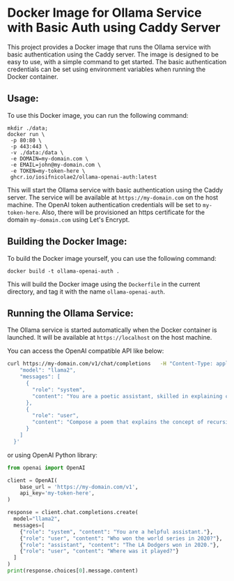 # Docker Image for Ollama Service with Basic Auth using Caddy Server

This project provides a Docker image that runs the Ollama service with basic authentication using the Caddy server. The image is designed to be easy to use, with a simple command to get started. The basic authentication credentials can be set using environment variables when running the Docker container.

## Usage:

To use this Docker image, you can run the following command:
```
mkdir ./data;
docker run \
 -p 80:80 \
 -p 443:443 \
 -v ./data:/data \
 -e DOMAIN=my-domain.com \
 -e EMAIL=john@my-domain.com \
 -e TOKEN=my-token-here \
 ghcr.io/iosifnicolae2/ollama-openai-auth:latest 
```
This will start the Ollama service with basic authentication using the Caddy server. The service will be available at `https://my-domain.com` on the host machine. The OpenAI token authentication credentials will be set to `my-token-here`. Also, there will be provisioned an https certificate for the domain `my-domain.com` using Let's Encrypt.

## Building the Docker Image:

To build the Docker image yourself, you can use the following command:
```
docker build -t ollama-openai-auth .
```
This will build the Docker image using the `Dockerfile` in the current directory, and tag it with the name `ollama-openai-auth`.

## Running the Ollama Service:

The Ollama service is started automatically when the Docker container is launched. It will be available at `https://localhost` on the host machine.

You can access the OpenAI compatible API like below:
```bash
curl https://my-domain.com/v1/chat/completions   -H "Content-Type: application/json"   -H "Authorization: Bearer my-token-here"   -d '{
    "model": "llama2",
    "messages": [
      {
        "role": "system",
        "content": "You are a poetic assistant, skilled in explaining complex programming concepts with creative flair."
      },
      {
        "role": "user",
        "content": "Compose a poem that explains the concept of recursion in programming."
      }
    ]
  }'
  ```
or using OpenAI Python library:
```python
from openai import OpenAI

client = OpenAI(
    base_url = 'https://my-domain.com/v1',
    api_key='my-token-here',
)

response = client.chat.completions.create(
  model="llama2",
  messages=[
    {"role": "system", "content": "You are a helpful assistant."},
    {"role": "user", "content": "Who won the world series in 2020?"},
    {"role": "assistant", "content": "The LA Dodgers won in 2020."},
    {"role": "user", "content": "Where was it played?"}
  ]
)
print(response.choices[0].message.content)
```